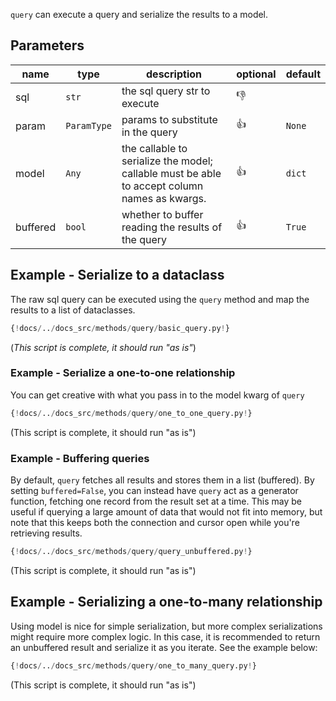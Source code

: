 
`query` can execute a query and serialize the results to a model.

## Parameters
| name     | type        | description                                                                                   | optional     | default |
|----------|-------------|-----------------------------------------------------------------------------------------------|--------------|---------|
| sql      | `str`       | the sql query str to execute                                                                  | :thumbsdown: |         |
| param    | `ParamType` | params to substitute in the query                                                             | :thumbsup:   | `None`  |
 | model    | `Any`       | the callable to serialize the model;  callable must be able to accept column names as kwargs. | :thumbsup:   | `dict`  |
 | buffered | `bool`      | whether to buffer reading the results of the query                                            | :thumbsup:   | `True`  |


## Example - Serialize to a dataclass
The raw sql query can be executed using the `query` method and map the results to a list of dataclasses.
```python
{!docs/../docs_src/methods/query/basic_query.py!}
```
(*This script is complete, it should run "as is"*)


### Example - Serialize a one-to-one relationship
You can get creative with what you pass in to the model kwarg of `query`
```python
{!docs/../docs_src/methods/query/one_to_one_query.py!}
```
(This script is complete, it should run "as is")


### Example - Buffering queries
By default, `query` fetches all results and stores them in a list (buffered).  By setting `buffered=False`, you can
instead have `query` act as a generator function, fetching one record from the result set at a time.  This may be useful
if querying a large amount of data that would not fit into memory, but note that this keeps both the connection and
cursor open while you're retrieving results.
```python
{!docs/../docs_src/methods/query/query_unbuffered.py!}
```
(This script is complete, it should run "as is")


## Example - Serializing a one-to-many relationship
Using model is nice for simple serialization, but more complex serializations might require more complex logic.  In this
case, it is recommended to return an unbuffered result and serialize it as you iterate.  See the example below:
```python
{!docs/../docs_src/methods/query/one_to_many_query.py!}
```
(This script is complete, it should run "as is")
